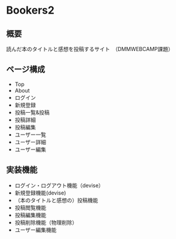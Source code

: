 # Bookers2

## 概要

読んだ本のタイトルと感想を投稿するサイト　（DMMWEBCAMP課題）

## ページ構成

- Top
- About
- ログイン
- 新規登録
- 投稿一覧&投稿
- 投稿詳細
- 投稿編集
- ユーザー一覧
- ユーザー詳細
- ユーザー編集

## 実装機能

- ログイン・ログアウト機能（devise）
- 新規登録機能(devise)
- （本のタイトルと感想の）投稿機能
- 投稿閲覧機能
- 投稿編集機能
- 投稿削除機能（物理削除）
- ユーザー編集機能

